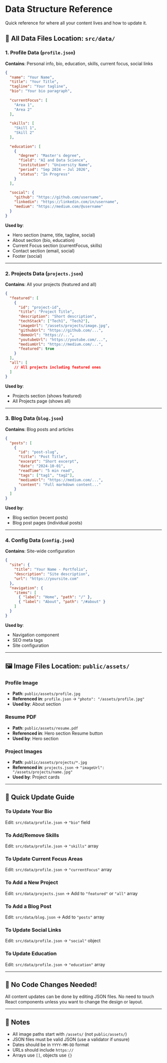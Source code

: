 # Data Structure Reference

Quick reference for where all your content lives and how to update it.

## 📁 All Data Files Location: `src/data/`

### 1. Profile Data (`profile.json`)
**Contains**: Personal info, bio, education, skills, current focus, social links

```json
{
  "name": "Your Name",
  "title": "Your Title",
  "tagline": "Your tagline",
  "bio": "Your bio paragraph",
  
  "currentFocus": [
    "Area 1",
    "Area 2"
  ],
  
  "skills": [
    "Skill 1",
    "Skill 2"
  ],
  
  "education": [
    {
      "degree": "Master's degree",
      "field": "AI and Data Science",
      "institution": "University Name",
      "period": "Sep 2024 – Jul 2026",
      "status": "In Progress"
    }
  ],
  
  "social": {
    "github": "https://github.com/username",
    "linkedin": "https://linkedin.com/in/username",
    "medium": "https://medium.com/@username"
  }
}
```

**Used by**:
- Hero section (name, title, tagline, social)
- About section (bio, education)
- Current Focus section (currentFocus, skills)
- Contact section (email, social)
- Footer (social)

---

### 2. Projects Data (`projects.json`)
**Contains**: All your projects (featured and all)

```json
{
  "featured": [
    {
      "id": "project-id",
      "title": "Project Title",
      "description": "Short description",
      "techStack": ["Tech1", "Tech2"],
      "imageUrl": "/assets/projects/image.jpg",
      "githubUrl": "https://github.com/...",
      "demoUrl": "https://...",
      "youtubeUrl": "https://youtube.com/...",
      "mediumUrl": "https://medium.com/...",
      "featured": true
    }
  ],
  "all": [
    // All projects including featured ones
  ]
}
```

**Used by**:
- Projects section (shows featured)
- All Projects page (shows all)

---

### 3. Blog Data (`blog.json`)
**Contains**: Blog posts and articles

```json
{
  "posts": [
    {
      "id": "post-slug",
      "title": "Post Title",
      "excerpt": "Short excerpt",
      "date": "2024-10-01",
      "readTime": "5 min read",
      "tags": ["tag1", "tag2"],
      "mediumUrl": "https://medium.com/...",
      "content": "Full markdown content..."
    }
  ]
}
```

**Used by**:
- Blog section (recent posts)
- Blog post pages (individual posts)

---

### 4. Config Data (`config.json`)
**Contains**: Site-wide configuration

```json
{
  "site": {
    "title": "Your Name - Portfolio",
    "description": "Site description",
    "url": "https://yoursite.com"
  },
  "navigation": {
    "items": [
      { "label": "Home", "path": "/" },
      { "label": "About", "path": "/#about" }
    ]
  }
}
```

**Used by**:
- Navigation component
- SEO meta tags
- Site configuration

---

## 🖼️ Image Files Location: `public/assets/`

### Profile Image
- **Path**: `public/assets/profile.jpg`
- **Referenced in**: `profile.json` → `"photo": "/assets/profile.jpg"`
- **Used by**: About section

### Resume PDF
- **Path**: `public/assets/resume.pdf`
- **Referenced in**: Hero section Resume button
- **Used by**: Hero section

### Project Images
- **Path**: `public/assets/projects/*.jpg`
- **Referenced in**: `projects.json` → `"imageUrl": "/assets/projects/name.jpg"`
- **Used by**: Project cards

---

## 🎯 Quick Update Guide

### To Update Your Bio
Edit: `src/data/profile.json` → `"bio"` field

### To Add/Remove Skills
Edit: `src/data/profile.json` → `"skills"` array

### To Update Current Focus Areas
Edit: `src/data/profile.json` → `"currentFocus"` array

### To Add a New Project
Edit: `src/data/projects.json` → Add to `"featured"` or `"all"` array

### To Add a Blog Post
Edit: `src/data/blog.json` → Add to `"posts"` array

### To Update Social Links
Edit: `src/data/profile.json` → `"social"` object

### To Update Education
Edit: `src/data/profile.json` → `"education"` array

---

## 🔄 No Code Changes Needed!

All content updates can be done by editing JSON files. No need to touch React components unless you want to change the design or layout.

---

## 📝 Notes

- All image paths start with `/assets/` (not `public/assets/`)
- JSON files must be valid JSON (use a validator if unsure)
- Dates should be in `YYYY-MM-DD` format
- URLs should include `https://`
- Arrays use `[]`, objects use `{}`
